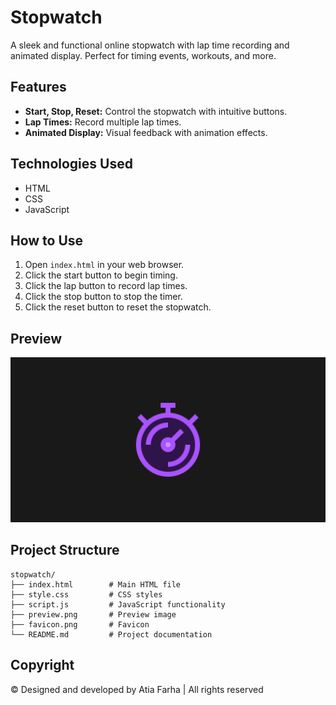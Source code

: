 # Stopwatch

A sleek and functional online stopwatch with lap time recording and animated display. Perfect for timing events, workouts, and more.

## Features

- **Start, Stop, Reset:** Control the stopwatch with intuitive buttons.
- **Lap Times:** Record multiple lap times.
- **Animated Display:** Visual feedback with animation effects.

## Technologies Used

- HTML
- CSS
- JavaScript

## How to Use

1. Open `index.html` in your web browser.
2. Click the start button to begin timing.
3. Click the lap button to record lap times.
4. Click the stop button to stop the timer.
5. Click the reset button to reset the stopwatch.

## Preview

![Preview](preview.png)

## Project Structure

```plaintext
stopwatch/
├── index.html        # Main HTML file
├── style.css         # CSS styles
├── script.js         # JavaScript functionality
├── preview.png       # Preview image
├── favicon.png       # Favicon
└── README.md         # Project documentation
```

## Copyright

© Designed and developed by Atia Farha | All rights reserved
